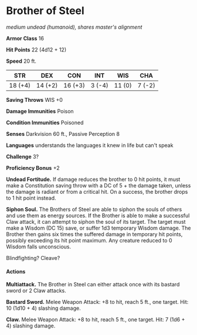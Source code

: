 # Brother of Steel
*medium undead (humanoid), shares master's alignment*

**Armor Class** 16

**Hit Points** 22 (4d12 + 12)

**Speed** 20 ft.

**STR**|**DEX**|**CON**|**INT**|**WIS**|**CHA**
-------|-------|-------|-------|-------|-------
18 (+4)|14 (+2)|16 (+3)| 3 (-4)| 11 (0)| 7 (-2)

**Saving Throws** WIS +0

**Damage Immunities** Poison

**Condition Immunities** Poisoned

**Senses** Darkvision 60 ft., Passive Perception 8

**Languages** understands the languages it knew in life but can't speak

**Challenge** 3?

**Proficiency Bonus** +2

**Undead Fortitude.** If damage reduces the brother to 0 hit points, it must make a Constitution saving throw with a DC of 5 + the damage taken, unless the damage is radiant or from a critical hit. On a success, the brother drops to 1 hit point instead.

**Siphon Soul.** The Brothers of Steel are able to siphon the souls of others and use them as energy sources. If the Brother is able to make a successful Claw attack, it can attempt to siphon the soul of its target. The target must make a Wisdom (DC 15) save, or suffer 1d3 temporary Wisdom damage. The Brother then gains six times the suffered damage in temporary hit points, possibly exceeding its hit point maximum. Any creature reduced to 0 Wisdom falls unconscious.

Blindfighting? Cleave?

#### Actions
**Multiattack.** The Brother in Steel can either attack once with its bastard sword or 2 Claw attacks.

**Bastard Sword.** Melee Weapon Attack: +8 to hit, reach 5 ft., one target. Hit: 10 (1d10 + 4) slashing damage.

**Claw.** Melee Weapon Attack: +8 to hit, reach 5 ft., one target. Hit: 7 (1d6 + 4) slashing damage.
